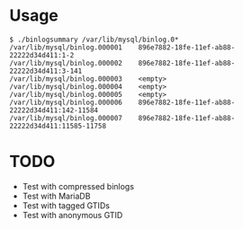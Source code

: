 # Usage

```
$ ./binlogsummary /var/lib/mysql/binlog.0*
/var/lib/mysql/binlog.000001	896e7882-18fe-11ef-ab88-22222d34d411:1-2
/var/lib/mysql/binlog.000002	896e7882-18fe-11ef-ab88-22222d34d411:3-141
/var/lib/mysql/binlog.000003	<empty>
/var/lib/mysql/binlog.000004	<empty>
/var/lib/mysql/binlog.000005	<empty>
/var/lib/mysql/binlog.000006	896e7882-18fe-11ef-ab88-22222d34d411:142-11584
/var/lib/mysql/binlog.000007	896e7882-18fe-11ef-ab88-22222d34d411:11585-11758
```

# TODO

- Test with compressed binlogs
- Test with MariaDB
- Test with tagged GTIDs
- Test with anonymous GTID
